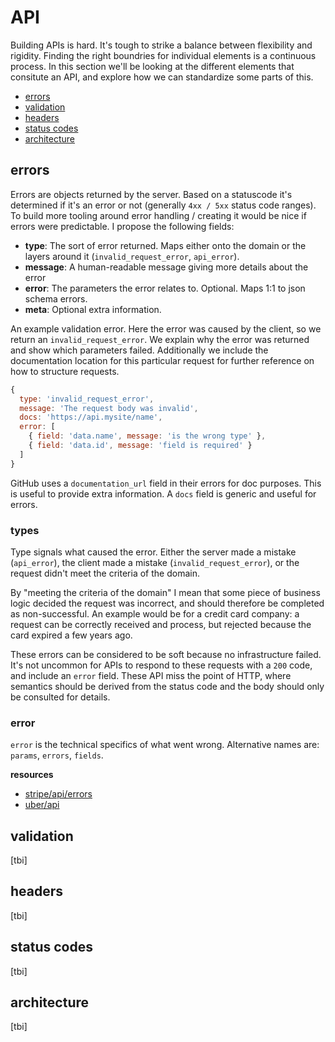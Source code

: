# API
Building APIs is hard. It's tough to strike a balance between flexibility and
rigidity. Finding the right boundries for individual elements is a continuous
process. In this section we'll be looking at the different elements that
consitute an API, and explore how we can standardize some parts of this.

- [errors](#errors)
- [validation](#validation)
- [headers](#headers)
- [status codes](#status-codes)
- [architecture](#architecture)

## errors
Errors are objects returned by the server. Based on a statuscode it's
determined if it's an error or not (generally `4xx / 5xx` status code ranges).
To build more tooling around error handling / creating it would be nice if
errors were predictable. I propose the following fields:
- __type__: The sort of error returned. Maps either onto the domain or the
  layers around it (`invalid_request_error`, `api_error`).
- __message__: A human-readable message giving more details about the error
- __error__: The parameters the error relates to. Optional. Maps 1:1 to json
  schema errors.
- __meta__: Optional extra information.

An example validation error. Here the error was caused by the client, so we
return an `invalid_request_error`. We explain why the error was returned and
show which parameters failed. Additionally we include the documentation
location for this particular request for further reference on how to structure
requests.
```js
{
  type: 'invalid_request_error',
  message: 'The request body was invalid',
  docs: 'https://api.mysite/name',
  error: [
    { field: 'data.name', message: 'is the wrong type' },
    { field: 'data.id', message: 'field is required' }
  ]
}
```
GitHub uses a `documentation_url` field in their errors for doc purposes. This
is useful to provide extra information. A `docs` field is generic and useful
for errors.

### types
Type signals what caused the error. Either the server made a mistake
(`api_error`), the client made a mistake (`invalid_request_error`), or the
request didn't meet the criteria of the domain.

By "meeting the criteria of the domain" I mean that some piece of business
logic decided the request was incorrect, and should therefore be completed as
non-successful. An example would be for a credit card company: a request can be
correctly received and process, but rejected because the card expired a few
years ago.

These errors can be considered to be soft because no infrastructure failed.
It's not uncommon for APIs to respond to these requests with a `200` code, and
include an `error` field. These API miss the point of HTTP, where semantics
should be derived from the status code and the body should only be consulted
for details.

### error
`error` is the technical specifics of what went wrong. Alternative names are:
`params`, `errors`, `fields`.

__resources__
- [stripe/api/errors](https://stripe.com/docs/api#errors)
- [uber/api](https://developer.uber.com/v1/api-reference/)

## validation
[tbi]

## headers
[tbi]

## status codes
[tbi]

## architecture
[tbi]
